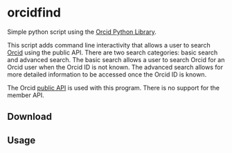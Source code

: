 # orcidfind
Simple python script using the [Orcid Python Library](https://github.com/ORCID/python-orcid).  

This script adds command line interactivity that allows a user to search [Orcid](http://www.orcid.org) using the 
public API.  There are two search categories: basic search and advanced search.  The basic search allows a user to 
search Orcid for an Orcid user when the Orcid ID is not known.  The advanced search allows for more detailed
information to be accessed once the Orcid ID is known.  

The Orcid [public API](http://members.orcid.org/api) is used with this program.  There is no support for the member API.

## Download

## Usage

